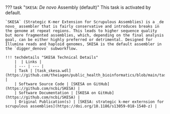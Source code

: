 ??? task "`SKESA`: _De novo_ Assembly (default)"
    This task is activated by default.

    `SKESA` (Strategic K-mer Extension for Scrupulous Assemblies) is a _de novo_ assembler that is fairly conservative and introduces breaks in the genome at repeat regions. This leads to higher sequence quality but more fragmented assemblies, which, depending on the final analysis goal, can be either highly preferred or detrimental. Designed for Illumina reads and haploid genomes, SKESA is the default assembler in the `digger_denovo` subworkflow.

    !!! techdetails "SKESA Technical Details"
        |  | Links |
        | --- | --- |
        | Task | [task_skesa.wdl](https://github.com/theiagen/public_health_bioinformatics/blob/main/tasks/assembly/task_skesa.wdl) |
        | Software Source Code | [SKESA on GitHub](https://github.com/ncbi/SKESA) |
        | Software Documentation | [SKESA on GitHub](https://github.com/ncbi/SKESA) |
        | Original Publication(s) | [SKESA: strategic k-mer externsion for scrupulous assemblies](https://doi.org/10.1186/s13059-018-1540-z) |
